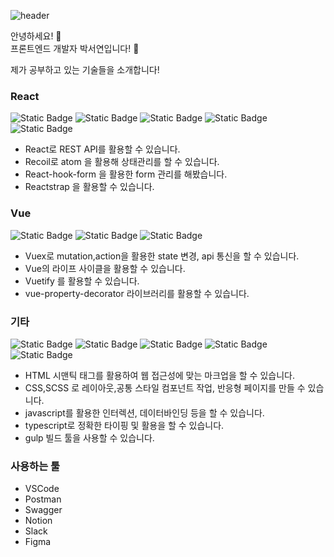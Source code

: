 ![header](https://capsule-render.vercel.app/api?type=transparent&color=black&height=100&section=header&text=Hello,%20World!&fontSize=30&animation=twinkling&fontAlign=11)

안녕하세요! 👋 <br>
프론트엔드 개발자 박서연입니다! 🙌 <br>

제가 공부하고 있는 기술들을 소개합니다! <br>

### React
![Static Badge](https://img.shields.io/badge/React-%237A89F7) ![Static Badge](https://img.shields.io/badge/React--query-%23463FC6)
 ![Static Badge](https://img.shields.io/badge/Recoil-%233FB7C6) ![Static Badge](https://img.shields.io/badge/React--hook--form-%2356A4E6)
 ![Static Badge](https://img.shields.io/badge/Reactstrap-%233B82EE)



- React로 REST API를 활용할 수 있습니다.
- Recoil로 atom 을 활용해 상태관리를 할 수 있습니다.
- React-hook-form 을 활용한 form 관리를 해봤습니다.
- Reactstrap 을 활용할 수 있습니다.


### Vue
![Static Badge](https://img.shields.io/badge/Vue-%2341B96F) ![Static Badge](https://img.shields.io/badge/Vuex-%233E9245) ![Static Badge](https://img.shields.io/badge/Vuetify-%2375BF7C)



- Vuex로 mutation,action을 활용한 state 변경, api 통신을 할 수 있습니다.
- Vue의 라이프 사이클을 활용할 수 있습니다.
- Vuetify 를 활용할 수 있습니다.
- vue-property-decorator 라이브러리를 활용할 수 있습니다.

### 기타
![Static Badge](https://img.shields.io/badge/HTML-%23E35D57) ![Static Badge](https://img.shields.io/badge/CSS-%234761F3) ![Static Badge](https://img.shields.io/badge/SCSS-%23EE74C9) ![Static Badge](https://img.shields.io/badge/JavaScript-%23EEDE74) ![Static Badge](https://img.shields.io/badge/TypeScript-%2374C4EE)

- HTML 시맨틱 태그를 활용하여 웹 접근성에 맞는 마크업을 할 수 있습니다.
- CSS,SCSS 로 레이아웃,공통 스타일 컴포넌트 작업, 반응형 페이지를 만들 수 있습니다.
- javascript를 활용한 인터렉션, 데이터바인딩 등을 할 수 있습니다.
- typescript로 정확한 타이핑 및 활용을 할 수 있습니다.
- gulp 빌드 툴을 사용할 수 있습니다.

### 사용하는 툴
- VSCode
- Postman
- Swagger
- Notion
- Slack
- Figma
 




